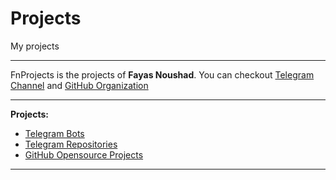 # Projects

My projects

---

FnProjects is the projects of **Fayas Noushad**. You can checkout [Telegram Channel](https://telegram.me/FnProjects) and [GitHub Organization](https://github.com/FnProjects)

---

**Projects:**

- [Telegram Bots](https://telegrambots.fayas.me)
- [Telegram Repositories](https://telegramrepositories.fayas.me)
- [GitHub Opensource Projects](https://github.com/FayasNoushad?tab=repositories)

---
